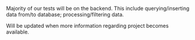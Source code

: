 Majority of our tests will be on the backend. This include querying/inserting data from/to database; processing/filtering data. 

Will be updated when more information regarding project becomes available. 
